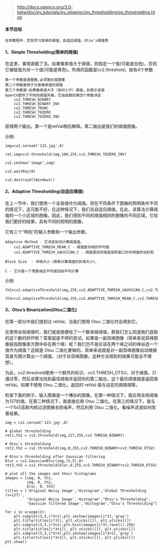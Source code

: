 >http://docs.opencv.org/3.0-beta/doc/py_tutorials/py_imgproc/py_thresholding/py_thresholding.html

#### 本节目标
```
在本教程中，您将学习简单的阈值，自适应阈值，Otsu’s阈值等
```

#### 1、Simple Thresholding(简单的阀值)

在这里，事情直截了当。如果像素值大于阈值，则指定一个值(可能是白色)，否则它被赋值为另一个值(可能是黑色)。所用的函数是cv2.threshold，她有4个参数
```
第一个参数是源图像,必须是灰度图像
第二个参数是用于分类像素值的阈值
第三个参数是:如果像素值大于（有时小于）阈值，则表示该值
OpenCV提供了不同的阈值风格，它由函数的第四个参数决定
    cv2.THRESH_BINARY
    cv2.THRESH_BINARY_INV
    cv2.THRESH_TRUNC
    cv2.THRESH_TOZERO
    cv2.THRESH_TOZERO_INV
```

获得两个输出。第一个是retVal稍后解释。第二输出是我们的阈值图像。

示例:
```
img=cv2.imread('123.jpg',0)

ret,img=cv2.threshold(img,100,255,cv2.THRESH_TOZERO_INV)

cv2.imshow('image',img)

cv2.waitKey(0)

cv2.destroyAllWindows()
```

#### 2、Adaptive Thresholding(自适应阈值)

在上一节中，我们使用一个全局值作为阈值。但在不同条件下图像的照明条件不同的情况下，这可能不好。在这种情况下，我们去自适应阈值。在此，该算法计算阈值的一个小区域的图像。因此，我们得到不同的阈值相同的图像的不同区域，它给我们更好的结果，具有不同的照明的图像。

它有三个“特别”的输入参数和一个输出参数。
```
Adaptive Method - 它决定如何计算阈值值。
    cv2.ADAPTIVE_THRESH_MEAN_C - 阈值是邻域的平均值
    cv2.ADAPTIVE_THRESH_GAUSSIAN_C - 阈值是加权值是高斯窗口的邻域值的加权和

Block Size  - 邻域大小（用来计算阈值的区域大小）。

C - 它只是一个常数减去平均或加权平均计算
```

示例
```
th2=cv2.adaptiveThreshold(img,255,cv2.ADAPTIVE_THRESH_GAUSSIAN_C,cv2.THRESH_BINARY,11,2)

th3=cv2.adaptiveThreshold(img,255,cv2.ADAPTIVE_THRESH_MEAN_C,cv2.THRESH_BINARY,11,2)
```

#### 3、Otsu’s Binarization(Otsu二值化)

在第一部分中我们提到过 retVal，当我们使用 Otsu 二值化时会用到它。

在使用全局阈值时，我们就是随便给了一个数来做阈值，那我们怎么知道我们选取的这个数的好坏呢？答案就是不停的尝试。如果是一副双峰图像（简单来说双峰图像是指图像直方图中存在两个峰）呢？我们岂不是应该在两个峰之间的峰谷选一个值作为阈值？这就是 Otsu 二值化要做的。简单来说就是对一副双峰图像自动根据其直方图计算出一个阈值。（对于非双峰图像，这种方法得到的结果可能会不理想）。

为此，cv2.threshold使用一个额外的标识，cv2.THRESH_OTSU，对于阈值，只通过零，然后该算法找到最佳阈值并返回你的第二输出，这个最优阈值就是返回值 retVal。如果不使用 Otsu 二值化，返回的 retVal 值与设定的阈值相等。

检查下面的例子。输入图像是一个嘈杂的图像。在第一种情况下，我应用全局阈值为127的值。在第二种情况下，我直接应用 Otsu 二值化。在第三的情况下，我与一个5x5高斯内核过滤图像去除噪声，然后利用 Otsu 二值化。看噪声滤波如何改善结果。

```
img = cv2.imread('123.jpg',0)

# global thresholding
ret1,th1 = cv2.threshold(img,127,255,cv2.THRESH_BINARY)

# Otsu's thresholding
ret2,th2 = cv2.threshold(img,0,255,cv2.THRESH_BINARY+cv2.THRESH_OTSU)

# Otsu's thresholding after Gaussian filtering
blur = cv2.GaussianBlur(img,(5,5),0)
ret3,th3 = cv2.threshold(blur,0,255,cv2.THRESH_BINARY+cv2.THRESH_OTSU)

# plot all the images and their histograms
images = [img, 0, th1,
          img, 0, th2,
          blur, 0, th3]
titles = ['Original Noisy Image','Histogram','Global Thresholding (v=127)',
          'Original Noisy Image','Histogram',"Otsu's Thresholding",
          'Gaussian filtered Image','Histogram',"Otsu's Thresholding"]

for i in xrange(3):
    plt.subplot(3,3,i*3+1),plt.imshow(images[i*3],'gray')
    plt.title(titles[i*3]), plt.xticks([]), plt.yticks([])
    plt.subplot(3,3,i*3+2),plt.hist(images[i*3].ravel(),256)
    plt.title(titles[i*3+1]), plt.xticks([]), plt.yticks([])
    plt.subplot(3,3,i*3+3),plt.imshow(images[i*3+2],'gray')
    plt.title(titles[i*3+2]), plt.xticks([]), plt.yticks([])
plt.show()
```
